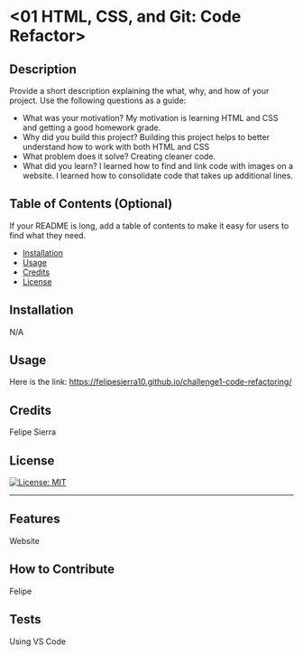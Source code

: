 # <01 HTML, CSS, and Git: Code Refactor>

## Description

Provide a short description explaining the what, why, and how of your project. Use the following questions as a guide:

- What was your motivation? My motivation is learning HTML and CSS and getting a good homework grade.
- Why did you build this project? Building this project helps to better understand how to work with both HTML and CSS
- What problem does it solve? Creating cleaner code.
- What did you learn? I learned how to find and link code with images on a website. I learned how to consolidate code that takes up additional lines.

## Table of Contents (Optional)

If your README is long, add a table of contents to make it easy for users to find what they need.

- [Installation](#installation)
- [Usage](#usage)
- [Credits](#credits)
- [License](#license)

## Installation

N/A

## Usage

Here is the link: https://felipesierra10.github.io/challenge1-code-refactoring/

## Credits

Felipe Sierra

## License

[![License: MIT](https://img.shields.io/badge/License-MIT-yellow.svg)](https://opensource.org/licenses/MIT)

---



## Features

Website

## How to Contribute

Felipe

## Tests

Using VS Code